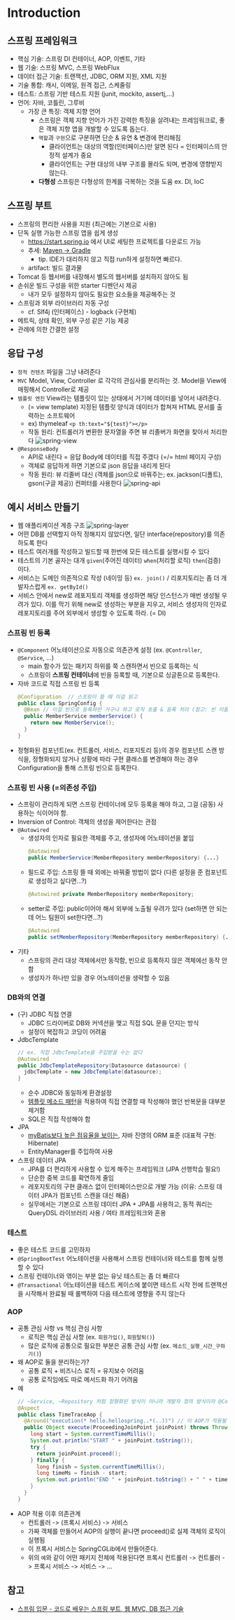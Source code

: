 # Introduction

## 스프링 프레임워크
- 핵심 기술: 스프링 DI 컨테이너, AOP, 이벤트, 기타
- 웹 기술: 스프링 MVC, 스프링 WebFlux
- 데이터 접근 기술: 트랜잭션, JDBC, ORM 지원, XML 지원
- 기술 통합: 캐시, 이메일, 원격 접근, 스케줄링
- 테스트: 스프링 기반 테스트 지원 (junit, mockito, assertj,...)
- 언어: 자바, 코틀린, 그루비
    * 가장 큰 특징: 객체 지향 언어
        + 스프링은 객체 지향 언어가 가진 강력한 특징을 살려내는 프레임워크로, 좋은 객체 지향 앱을 개발할 수 있도록 돕는다.
        + `역할`과 `구현`으로 구분하면 단순 & 유연 & 변경에 편리해짐
            - 클라이언트는 대상의 역할(인터페이스)만 알면 된다 = 인터페이스의 안정적 설계가 중요
            - 클라이언트는 구현 대상의 내부 구조를 몰라도 되며, 변경에 영향받지 않는다.
        + **다형성** 스프링은 다형성의 한계를 극복하는 것을 도움 ex. DI, IoC


## 스프링 부트
- 스프링의 편리한 사용을 지원 (최근에는 기본으로 사용)
- 단독 실행 가능한 스프링 앱을 쉽게 생성
    * https://start.spring.io 에서 UI로 세팅한 프로젝트를 다운로드 가능
    * 추세: [Maven -> Gradle](../Spring/Maven%20vs%20Gradle.md)
        + tip. IDE가 대리하지 않고 직접 run하게 설정하면 빠르다.
    * artifact: 빌드 결과물
- Tomcat 등 웹서버를 내장해서 별도의 웹서버를 설치하지 않아도 됨
- 손쉬운 빌드 구성을 위한 starter 디펜던시 제공
    * 내가 모두 설정하지 않아도 필요한 요소들을 제공해주는 것 
- 스프링과 외부 라이브러리 자동 구성
    * cf. Slf4j (인터페이스) - logback (구현체)
- 메트릭, 상태 확인, 외부 구성 같은 기능 제공
- 관례에 의한 간결한 설정


## 응답 구성
- `정적 컨텐츠` 파일을 그냥 내려준다
- `MVC` Model, View, Controller 로 각각의 관심사를 분리하는 것. Model을 View에 매핑해서 Controller로 제공
- `템플릿 엔진` View라는 템플릿이 있는 상태에서 거기에 데이터를 넣어서 내려준다.
    * (= view template) 지정된 템플릿 양식과 데이터가 합쳐져 HTML 문서를 출력하는 소프트웨어
    * ex) thymeleaf `<p th:text="${test}"></p>`
    * 작동 원리: 컨트롤러가 변환한 문자열을 주면 뷰 리졸버가 화면을 찾아서 처리한다
      ![spring-view](../images/spring-view.png) 
- `@ResponseBody`
    * API로 내린다 = 응답 Body에 데이터를 직접 주겠다 (=/= html 페이지 구성)
    * 객체로 응답하게 하면 기본으로 json 응답을 내리게 된다
    * 작동 원리: 뷰 리졸버 대신 (객체를 json으로 바꿔주는; ex. jackson(디폴트), gson(구글 제공)) 컨퍼터를 사용한다
      ![spring-api](../images/spring-api.png)


## 예시 서비스 만들기
- 웹 애플리케이션 계층 구조
  ![spring-layer](../images/spring-layer.png)
- 어떤 DB를 선택할지 아직 정해지지 않았다면, 일단 interface(repository)를 의존하도록 한다
- 테스트 여러개를 작성하고 빌드할 때 한번에 모든 테스트를 실행시킬 수 있다
- 테스트의 기본 골자는 대개 `given`(주어진 데이터) `when`(처리할 로직) `then`(검증) 이다.
- 서비스는 도메인 의존적으로 작성 (네이밍 등) `ex. join()` / 리포지토리는 좀 더 개발자스럽게 `ex. getById()`
- 서비스 안에서 new로 레포지토리 객체를 생성하면 해당 인스턴스가 매번 생성될 우려가 있다. 이를 막기 위해 new로 생성하는 부분을 지우고, 서비스 생성자의 인자로 레포지토리를 주어 외부에서 생성할 수 있도록 하라. (= DI)

### 스프링 빈 등록
- `@Component` 어노테이션으로 자동으로 의존관계 설정 (ex. `@Controller`, `@Service`, ...)
    * main 함수가 있는 패키지 하위를 쭉 스캔하면서 빈으로 등록하는 식
    * 스프링이 **스프링 컨테이너**에 빈을 등록할 때, 기본으로 싱글톤으로 등록한다.
- 자바 코드로 직접 스프링 빈 등록
    ```java
    @Configuration  // 스프링이 뜰 때 이걸 읽고
    public class SpringConfig {
      @Bean // 이걸 빈으로 등록하란 거구나 하고 로직 호출 & 등록 처리 (참고: 빈 이름이 메서드 이름)
      public MemberService memberService() {
        return new MemberService();
      }
    }
    ```
- 정형화된 컴포넌트(ex. 컨트롤러, 서비스, 리포지토리 등)의 경우 컴포넌트 스캔 방식을, 정형화되지 않거나 상황에 따라 구현 클래스를 변경해야 하는 경우 Configuration을 통해 스프링 빈으로 등록한다.

### 스프링 빈 사용 (=의존성 주입)
- 스프링이 관리하게 되면 스프링 컨테이너에 모두 등록을 해야 하고, 그걸 (공동) 사용하는 식이어야 함.
- Inversion of Control: 객체의 생성을 제어한다는 관점
- `@Autowired`
    * 생성자의 인자로 필요한 객체를 주고, 생성자에 어노테이션을 붙임
      ```java
      @Autowired
      public MemberService(MemberRepository memberRepository) {...}
      ``` 
    * 필드로 주입: 스프링 뜰 때 외에는 바꿔줄 방법이 없다 (다른 설정을 준 컴포넌트로 생성하고 싶다면...?)
      ```java
      @Autowired private MemberRepository memberRepository;
      ``` 
    * setter로 주입: public이어야 해서 외부에 노출될 우려가 있다 (set하면 안 되는데 어느 팀원이 set한다면...?)
      ```java
      @Autowired
      public setMemberRepository(MemberRepository memberRepository) {...}
      ``` 
- 기타
    * 스프링의 관리 대상 객체에서만 동작함, 빈으로 등록하지 않은 객체에선 동작 안함
    * 생성자가 하나만 있을 경우 어노테이션을 생략할 수 있음

### DB와의 연결
- (구) JDBC 직접 연결
    * JDBC 드라이버로 DB와 커넥션을 맺고 직접 SQL 문을 던지는 방식
    * 설정이 복잡하고 코딩이 어려움
- JdbcTemplate
    ```java
    // ex. 직접 JdbcTemplate을 주입받을 수는 없다
    @Autowired
    public JdbcTemplateRepository(Datasource datasource) {
      jdbcTemplate = new JdbcTemplate(datasource);
    }
    ``` 
    * 순수 JDBC와 동일하게 환경설정
    * [템플릿 메소드 패턴](../DesignPattern/TemplateMethodPattern.md)을 적용하여 직접 연결할 때 작성해야 했던 반복문을 대부분 제거함
    * SQL은 직접 작성해야 함
- JPA
    * [myBatis보다 높은 점유율을 보이는](../Spring/MyBatis%20vs%20JPA.md), 자바 진영의 ORM 표준 (대표적 구현: Hibernate)
    * EntityManager를 주입하여 사용
- 스프링 데이터 JPA
    * JPA를 더 편리하게 사용할 수 있게 해주는 프레임워크 (JPA 선행학습 필요!)
    * 단순한 중복 코드를 확연하게 줄임
    * 레포지토리의 구현 클래스 없이 인터페이스만으로 개발 가능 (이유: 스프링 데이터 JPA가 컴포넌트 스캔을 대신 해줌)
    * 실무에서는 기본으로 스프링 데이터 JPA + JPA를 사용하고, 동적 쿼리는 QueryDSL 라이브러리 사용 / 여타 프레임워크와 혼용


### 테스트
- 좋은 테스트 코드를 고민하자
- `@SpringBootTest` 어노테이션을 사용해서 스프링 컨테이너와 테스트를 함께 실행할 수 있다
- 스프링 컨테이너와 엮이는 부분 없는 유닛 테스트는 좀 더 빠르다
- `@Transactional` 어노테이션을 테스트 케이스에 붙이면 테스트 시작 전에 트랜잭션을 시작해서 완료될 때 롤백하여 다음 테스트에 영향을 주지 않는다

### AOP
- 공통 관심 사항 vs 핵심 관심 사항
    * 로직은 핵심 관심 사항 (ex. `회원가입()`, `회원탈퇴()`)
    * 많은 로직에 공통으로 필요한 부분은 공통 관심 사항 (ex. `메소드_실행_시간_구하기()`)
- 왜 AOP로 둘을 분리하는가?
    * 공통 로직 + 비즈니스 로직 = 유지보수 어려움
    * 공통 로직임에도 따로 메서드화 하기 어려움
- 예
    ```java
    // ~Service, ~Repository 처럼 정형화된 방식이 아니라 개발자 정의 방식이라 @Configuration에 빈을 등록하는 것을 추천
    @Aspect
    public class TimeTraceAop {
      @Around("execution(* hello.hellospring..*(..))") // 이 AOP가 적용될 범위 지정
      public Object execute(ProceedingJoinPoint joinPoint) throws Throwable {
        long start = System.currentTimeMillis();
        System.out.println("START " + joinPoint.toString());
        try {
          return joinPoint.proceed();
        } finally {
          long finish = System.currentTimeMillis();
          long timeMs = finish - start;
          System.out.println("END " + joinPoint.toString() + " " + timeMs + "ms");
        }
      }
    }
    ```
- AOP 적용 이후 의존관계
    * 컨트롤러 -> (프록시 서비스) -> 서비스
    * 가짜 객체를 만들어서 AOP의 실행이 끝나면 proceed()로 실제 객체의 로직이 실행됨
    * 이 프록시 서비스는 SpringCGLib에서 만들어준다.
    * 위의 `예`와 같이 어떤 패키지 전체에 적용된다면 프록시 컨트롤러 -> 컨트롤러 -> 프록시 서비스 -> 서비스 -> ...


## 참고
- [스프링 입문 - 코드로 배우는 스프링 부트, 웹 MVC, DB 접근 기술](https://www.inflearn.com/course/%EC%8A%A4%ED%94%84%EB%A7%81-%EC%9E%85%EB%AC%B8-%EC%8A%A4%ED%94%84%EB%A7%81%EB%B6%80%ED%8A%B8)